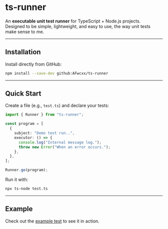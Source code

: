 # ts-runner

An **executable unit test runner** for TypeScript + Node.js projects.  
Designed to be simple, lightweight, and easy to use, the way unit tests make sense to me.

---

## Installation

Install directly from GitHub:

```bash
npm install --save-dev github:AFwcxx/ts-runner
```

---

## Quick Start

Create a file (e.g., `test.ts`) and declare your tests:

```ts
import { Runner } from "ts-runner";

const program = [
  {
    subject: "Demo test run..",
    executor: () => {
      console.log("Internal message log.");
      throw new Error("When an error occurs.");
    },
  },
];

Runner.go(program);
```

Run it with:

```bash
npx ts-node test.ts
```

---

## Example

Check out the [example test](src/test.ts) to see it in action.

